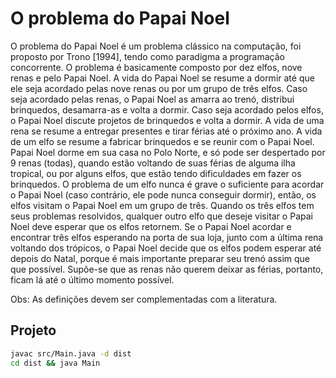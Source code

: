 # O problema do Papai Noel

O problema do Papai Noel é um problema clássico na computação, foi proposto por
Trono [1994], tendo como paradigma a programação concorrente. O problema é
basicamente composto por dez elfos, nove renas e pelo Papai Noel. A vida do Papai
Noel se resume a dormir até que ele seja acordado pelas nove renas ou por um grupo
de três elfos. Caso seja acordado pelas renas, o Papai Noel as amarra ao trenó, distribui
brinquedos, desamarra-as e volta a dormir. Caso seja acordado pelos elfos, o Papai
Noel discute projetos de brinquedos e volta a dormir. A vida de uma rena se resume a
entregar presentes e tirar férias até o próximo ano. A vida de um elfo se resume a
fabricar brinquedos e se reunir com o Papai Noel. Papai Noel dorme em sua casa no
Polo Norte, e só pode ser despertado por 9 renas (todas), quando estão voltando de
suas férias de alguma ilha tropical, ou por alguns elfos, que estão tendo dificuldades em
fazer os brinquedos. O problema de um elfo nunca é grave o suficiente para acordar o
Papai Noel (caso contrário, ele pode nunca conseguir dormir), então, os elfos visitam o
Papai Noel em um grupo de três. Quando os três elfos tem seus problemas resolvidos,
qualquer outro elfo que deseje visitar o Papai Noel deve esperar que os elfos retornem.
Se o Papai Noel acordar e encontrar três elfos esperando na porta de sua loja, junto
com a última rena voltando dos trópicos, o Papai Noel decide que os elfos podem
esperar até depois do Natal, porque é mais importante preparar seu trenó assim que
que possível. Supõe-se que as renas não querem deixar as férias, portanto, ficam lá até
o último momento possível.

Obs: As definições devem ser complementadas com a literatura.

## Projeto

```bash
javac src/Main.java -d dist
cd dist && java Main
```

